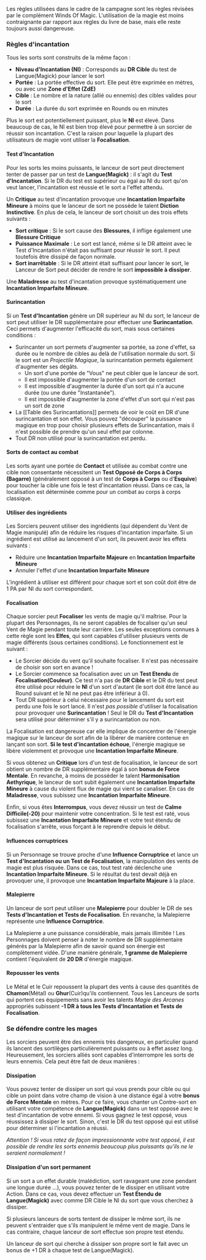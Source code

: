 Les règles utilisées dans le cadre de la campagne sont les règles révisées par le complément Winds Of Magic. L'utilisation de la magie est moins contraignante par rapport aux règles du livre de base, mais elle reste toujours aussi dangereuse.

### Règles d'incantation

Tous les sorts sont construits de la même façon :
- **Niveau d'Incantation (NI)** : Corresponds au **DR Cible** du test de Langue(Magick) pour lancer le sort
- **Portée** : La portée effective du sort. Elle peut être exprimée en mètres, ou avec une **Zone d'Effet (ZdE)**
- **Cible** : Le nombre et la nature (allié ou ennemis) des cibles valides pour le sort
- **Durée** : La durée du sort exprimée en Rounds ou en minutes

Plus le sort est potentiellement puissant, plus le **NI** est élevé. Dans beaucoup de cas, le NI est bien trop élevé pour permettre à un sorcier de réussir son incantation. C'est la raison pour laquelle la plupart des utilisateurs de magie vont utiliser la **Focalisation**.

#### Test d'Incantation

Pour les sorts les moins puissants, le lanceur de sort peut directement tenter de passer par un test de **Langue(Magick)** : il s'agit du **Test d'Incantation**. Si le DR du test est supérieur ou égal au NI du sort qu'on veut lancer, l'incantation est réussie et le sort a l'effet attendu.

Un **Critique** au test d'incantation provoque une **Incantation Imparfaite Mineure** à moins que le lanceur de sort ne possède le talent **Diction Instinctive**. En plus de cela, le lanceur de sort choisit un des trois effets suivants :
- **Sort critique** : Si le sort cause des **Blessures**, il inflige également une **Blessure Critique**
- **Puissance Maximale** : Le sort est lancé, même si le DR atteint avec le Test d'Incantation n'était pas suffisant pour réussir le sort. Il peut toutefois être dissipé de façon normale.
- **Sort inarrêtable** : Si le DR atteint était suffisant pour lancer le sort, le Lanceur de Sort peut décider de rendre le sort **impossible à dissiper**.

Une **Maladresse** au test d'incantation provoque systématiquement une **Incantation Imparfaite Mineure**.

#### Surincantation

Si un **Test d'Incantation** génère un DR supérieur au NI du sort, le lanceur de sort peut utiliser le DR supplémentaire pour effectuer une **Surincantation**. Ceci permets d'augmenter l'efficacité du sort, mais sous certaines conditions :
- Surincanter un sort permets d'augmenter sa portée, sa zone d'effet, sa durée ou le nombre de cibles au delà de l'utilisation normale du sort. Si le sort est un *Projectile Magique*, la surincantation permets également d'augmenter ses dégâts.
	- Un sort d'une portée de "Vous" ne peut cibler que le lanceur de sort.
	- Il est impossible d'augmenter la portée d'un sort de contact
	- Il est impossible d'augmenter la durée d'un sort qui n'a aucune durée (ou une durée "Instantanée").
	- Il est impossible d'augmenter la zone d'effet d'un sort qui n'est pas un sort de zone
- La [[Table des Surincantations]] permets de voir le coût en DR d'une surincantation et son effet. Vous pouvez "découper" la puissance magique en trop pour choisir plusieurs effets de Surincantation, mais il n'est possible de prendre qu'un seul effet par colonne.
- Tout DR non utilisé pour la surincantation est perdu.

#### Sorts de contact au combat

Les sorts ayant une portée de **Contact** et utilisée au combat contre une cible non consentante nécessitent un **Test Opposé de Corps à Corps (Bagarre)** (généralement opposé à un test de **Corps à Corps** ou d'**Esquive**) pour toucher la cible une fois le test d'incantation réussi. Dans ce cas, la localisation est déterminée comme pour un combat au corps à corps classique.

#### Utiliser des ingrédients

Les Sorciers peuvent utiliser des ingrédients (qui dépendent du Vent de Magie manipulé) afin de réduire les risques d'incantation imparfaite. Si un ingrédient est utilisé au lancement d'un sort, ils peuvent avoir les effets suivants :
- Réduire une **Incantation Imparfaite Majeure** en **Incantation Imparfaite Mineure**
- Annuler l'effet d'une **Incantation Imparfaite Mineure**

L'ingrédient à utiliser est différent pour chaque sort et son coût doit être de 1 PA par NI du sort correspondant.

#### Focalisation

Chaque sorcier peut **Focaliser** les vents de magie qu'il maîtrise. Pour la plupart des Personnages, ils ne seront capables de focaliser qu'un seul Vent de Magie pendant toute leur carrière. Les seules exceptions connues à cette règle sont les **Elfes**, qui sont capables d'utiliser plusieurs vents de magie différents (sous certaines conditions). Le fonctionnement est le suivant :
- Le Sorcier décide du vent qu'il souhaite focaliser. Il n'est pas nécessaire de choisir son sort en avance !
- Le Sorcier commence sa focalisation avec un un **Test Etendu** de **Focalisation(Couleur)**. Ce test n'a pas de **DR Cible** et le DR du test peut être utilisé pour réduire le **NI** d'un sort d'autant (le sort doit être lancé au Round suivant et le NI ne peut pas être inférieur à 0).
- Tout DR supérieur à celui nécessaire pour le lancement du sort est perdu une fois le sort lancé. Il n'est *pas possible* d'utiliser la focalisation pour provoquer une **Surincantation** ! Seul le DR du **Test d'Incantation** sera utilisé pour déterminer s'il y a surincantation ou non.

La Focalisation est dangereuse car elle implique de concentrer de l'énergie magique sur le lanceur de sort afin de la libérer de manière contenue en lançant son sort. **Si le test d'incantation échoue**, l'énergie magique se libère violemment et provoque une **Incantation Imparfaite Mineure**.

Si vous obtenez un **Critique** lors d'un test de focalisation, le lanceur de sort obtient un nombre de DR supplémentaire égal à son **bonus de Force Mentale**. En revanche, à moins de posséder le talent **Harmonisation Aethyrique**, le lanceur de sort subit également une **Incantation Imparfaite Mineure** à cause du violent flux de magie qui vient se canaliser. En cas de **Maladresse**, vous subissez une **Incantation Imparfaite Mineure**.

Enfin, si vous êtes **Interrompus**, vous devez réussir un test de **Calme Difficile(-20)** pour maintenir votre concentration. Si le test est raté, vous subissez une **Incantation Imparfaite Mineure** et votre test étendu de focalisation s'arrête, vous forçant à le reprendre depuis le début.

#### Influences corruptrices

Si un Personnage se trouve proche d'une **Influence Corruptrice** et lance un **Test d'Incantation ou un Test de Focalisation**, la manipulation des vents de magie est plus risquée. Dans ce cas, tout test raté déclenche une **Incantation Imparfaite Mineure**. Si le résultat du test devait déjà en provoquer une, il provoque une **Incantation Imparfaite Majeure** à la place.

#### Malepierre

Un lanceur de sort peut utiliser une **Malepierre** pour doubler le DR de ses **Tests d'Incantation et Tests de Focalisation**. En revanche, la Malepierre représente une **Influence Corruptrice**.

La Malepierre a une puissance considérable, mais jamais illimitée ! Les Personnages doivent penser à noter le nombre de DR supplémentaire générés par la Malepierre afin de savoir quand son énergie est complètement vidée. D'une manière générale, **1 gramme de Malepierre** contient l'équivalent de **20 DR** d'énergie magique.

#### Repousser les vents

Le Métal et le Cuir repoussent la plupart des vents à cause des quantités de **Chamon**(Métal) ou **Ghur**(Cuir)qu'ils contiennent. Tous les Lanceurs de sorts qui portent ces équipements sans avoir les talents *Magie des Arcanes* appropriés subissent **-1 DR à tous les Tests d'Incantation et Tests de Focalisation**.

### Se défendre contre les mages

Les sorciers peuvent être des ennemis très dangereux, en particulier quand ils lancent des sortilèges particulièrement puissants ou à effet assez long. Heureusement, les sorciers alliés sont capables d'interrompre les sorts de leurs ennemis. Cela peut être fait de deux manières :

#### Dissipation

Vous pouvez tenter de dissiper un sort qui vous prends pour cible ou qui cible un point dans votre champ de vision à une distance égal à votre **bonus de Force Mentale** en mètres. Pour ce faire, vous chanter un Contre-sort en utilisant votre compétence de **Langue(Magick)** dans un test opposé avec le test d'incantation de votre ennemi. Si vous gagnez le test opposé, vous réussissez à dissiper le sort. Sinon, c'est le DR du test opposé qui est utilisé pour déterminer si l'incantation a réussi.

*Attention ! Si vous ratez de façon impressionnante votre test opposé, il est possible de rendre les sorts ennemis beaucoup plus puissants qu'ils ne le seraient normalement !*

#### Dissipation d'un sort permanent

Si un sort a un effet durable (malédiction, sort ravageant une zone pendant une longue durée ...), vous pouvez tenter de le dissiper en utilisant votre Action. Dans ce cas, vous devez effectuer un **Test Étendu de Langue(Magick)** avec comme DR Cible le NI du sort que vous cherchez à dissiper.

Si plusieurs lanceurs de sorts tentent de dissiper le même sort, ils ne peuvent s'entraider que s'ils manipulent le même vent de magie. Dans le cas contraire, chaque lanceur de sort effectue son propre test étendu.

Un lanceur de sort qui cherche à dissiper son propre sort le fait avec un bonus de +1 DR à chaque test de Langue(Magick).
